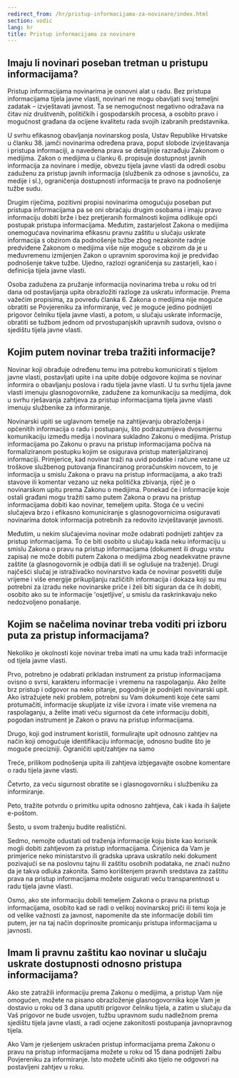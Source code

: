 ```yaml
---
redirect_from: /hr/pristup-informacijama-za-novinare/index.html
section: vodic
lang: hr
title: Pristup informacijama za novinare
---
```


## Imaju li novinari poseban tretman u pristupu informacijama?

Pristup informacijama novinarima je osnovni alat u radu. Bez pristupa informacijama tijela javne vlasti, novinari ne mogu obavljati svoj temeljni zadatak – izvještavati javnost. Ta se nemogućnost negativno odražava na čitav niz društvenih, političkih i gospodarskih procesa, a osobito pravo  i mogućnost građana da ocijene kvalitetu rada svojih izabranih predstavnika.

U svrhu efikasnog obavljanja novinarskog posla, Ustav Republike Hrvatske u članku 38. jamči novinarima određena prava, poput slobode izvještavanja i pristupa informaciji, a navedena prava se detaljnije razrađuju Zakonom o medijima. Zakon o medijima u članku 6. propisuje dostupnost javnih informacija za novinare i medije, obvezu tijela javne vlasti da odredi osobu zaduženu za pristup javnih informacija (službenik za odnose s javnošću, za medije i sl.), ograničenja dostupnosti informacija te pravo na podnošenje tužbe sudu. 

Drugim riječima, pozitivni propisi novinarima omogućuju poseban put pristupa informacijama pa se oni obraćaju drugim osobama i imaju pravo informaciju dobiti brže i bez pretjeranih formalnosti kojima odlikuje opći postupak pristupa informacijama. Međutim, zastarjelost Zakona o medijima onemogućava novinarima efikasnu pravnu zaštitu u slučaju uskrate informacija s obzirom da podnošenje tužbe zbog nezakonite radnje predviđene Zakonom o medijima više nije moguće  s obzirom da je u međuvremenu izmijenjen Zakon o upravnim sporovima koji je predviđao podnošenje takve tužbe. Ujedno, razlozi ograničenja su zastarjeli, kao i definicija tijela javne vlasti.

Osoba zadužena za pružanje informacija novinarima treba u roku od tri dana od postavljanja upita obrazložiti razloge za uskratu informacije. Prema važećim propisima, za povredu članka 6. Zakona o medijima nije moguće obratiti se Povjereniku za informiranje, već je moguće jedino podnijeti prigovor čelniku tijela javne vlasti, a potom, u slučaju uskrate informacije, obratiti se  tužbom jednom od prvostupanjskih upravnih sudova, ovisno o sjedištu tijela javne vlasti.

## Kojim putem novinar treba tražiti informacije?

Novinar koji obrađuje određenu temu ima potrebu komunicirati s tijelom javne vlasti, postavljati upite i na upite dobije odgovore kojima se novinar informira o obavljanju poslova i radu tijela javne vlasti. U tu svrhu tijela javne vlasti imenuju glasnogovornike, zadužene za komunikaciju sa medijima, dok u svrhu rješavanja zahtjeva za pristup informacijama tijela javne vlasti imenuju službenike za informiranje.

Novinarski upiti se uglavnom temelje na zahtijevanju obrazloženja i općenitih informacija o radu i postupanju, što podrazumijeva dvosmjernu komunikaciju između medija i novinara sukladno Zakonu o medijima. Pristup informacijama po Zakonu o pravu na pristup informacijama počiva na formaliziranom postupku kojim se osigurava pristup materijaliziranoj informaciji.  Primjerice, kad novinar traži na uvid podatke i račune vezane uz troškove službenog putovanja financiranog proračunskim novcem, to je informacija u smislu Zakona o pravu na pristup informacijama, a ako traži stavove ili komentar vezano uz neka politička zbivanja, riječ je o novinarskom upitu prema Zakonu o medijima. Ponekad će i informacije koje ostali građani mogu tražiti samo putem Zakona o pravu na pristup informacijama dobiti kao novinar, temeljem upita. Stoga će u većini slučajeva brzo i efikasno komuniciranje s glasnogovornicima osiguravati novinarima dotok informacija potrebnih za redovito izvještavanje javnosti.

Međutim, u nekim slučajevima novinar može odabrati podnijeti zahtjev za pristup informacijama. To će biti osobito u slučaju kada neku informaciju u smislu Zakona o pravu na pristup informacijama (dokument ili drugu vrstu zapisa) ne može dobiti putem Zakona o medijima zbog neadekvatne pravne zaštite (a glasnogovornik je odbija dati ili se oglušuje na traženje). Drugi najčešći slučaj je istraživačko novinarstvo kada će novinar posvetiti dulje vrijeme i više energije prikupljanju različitih informacija i dokaza koji su mu potrebni za izradu neke novinarske priče i želi biti siguran da će ih dobiti, osobito ako su te informacije 'osjetljive', u smislu da raskrinkavaju neko nedozvoljeno ponašanje. 

## Kojim se načelima novinar treba voditi pri izboru puta za pristup informacijama?

Nekoliko je okolnosti koje novinar treba imati na umu kada traži informacije od tijela javne vlasti.

Prvo, potrebno je odabrati prikladan instrument za pristup informacijama ovisno o svrsi, karakteru informacije i vremenu na raspolaganju. Ako želite brz pristup i odgovor na neko pitanje, pogodnije je podnijeti novinarski upit. Ako istražujete neki problem, potrebni su Vam dokumenti koje ćete sami protumačiti, informacije skupljate iz više izvora  i imate više vremena na raspolaganju, a želite imati veću sigurnost da ćete informaciju dobiti, pogodan instrument je Zakon o pravu na pristup informacijama.

Drugo, koji god instrument koristili, formulirajte upit odnosno zahtjev na način koji omogućuje identifikaciju informacije, odnosno budite što je moguće precizniji. Ograničiti upit/zahtjev na samo

Treće, prilikom podnošenja upita ili zahtjeva izbjegavajte osobne komentare o radu tijela javne vlasti.

Četvrto, za veću sigurnost obratite se i glasnogovorniku i službeniku za informiranje. 

Peto, tražite potvrdu o primitku upita odnosno zahtjeva, čak i kada ih šaljete e-poštom. 

Šesto, u svom traženju budite realistični. 

Sedmo, nemojte odustati od traženja informacije koju biste kao korisnik mogli dobiti zahtjevom za pristup informacijama. Činjenica da Vam je primjerice neko ministarstvo ili gradska uprava uskratilo neki dokument pozivajući se na poslovnu tajnu ili zaštitu osobnih podataka, ne znači nužno da je takva odluka zakonita. Samo korištenjem pravnih sredstava za zaštitu prava na pristup informacijama možete osigurati veću transparentnost u radu tijela javne vlasti.

Osmo, ako ste informaciju dobili temeljem Zakona o pravu na pristup informacijama, osobito kad se radi o velikoj novinarskoj priči ili temi koja je od velike važnosti za javnost, napomenite da ste informacije dobili tim putem, jer na taj način doprinosite promicanju pristupa informacijama u javnosti. 

## Imam li pravnu zaštitu kao novinar u slučaju uskrate dostupnosti odnosno pristupa informacijama?

Ako ste zatražili informaciju prema Zakonu o medijima, a pristup Vam nije omogućen, možete na pisano obrazloženje glasnogovornika koje Vam je dostavio u roku od 3 dana uputiti prigovor čelniku tijela, a zatim  u slučaju da Vaš prigovor ne bude usvojen, tužbu upravnom sudu nadležnom prema sjedištu tijela javne vlasti, a radi ocjene zakonitosti postupanja javnopravnog tijela.

Ako Vam je rješenjem uskraćen pristup informacijama prema Zakonu o pravu na pristup informacijama možete u roku od 15 dana podnijeti žalbu Povjereniku za informiranje. Isto možete učiniti ako tijelo ne odgovori na postavljeni zahtjev u roku.